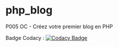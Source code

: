 # php_blog
P005 OC - Créez votre premier blog en PHP

Badge Codacy : [![Codacy Badge](https://app.codacy.com/project/badge/Grade/2310a8b000e64a5a8d62d63011ad5ea9)](https://app.codacy.com/gh/LanchesThomas/php_blog/dashboard?utm_source=gh&utm_medium=referral&utm_content=&utm_campaign=Badge_grade)
